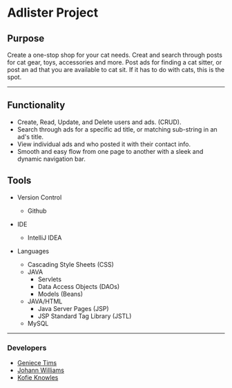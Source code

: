 # Adlister Project

## Purpose
Create a one-stop shop for your cat needs. Creat and search through posts for cat gear, toys, accessories and more. Post ads for finding a cat sitter, or post an ad that you are available to cat sit. If it has to do with cats, this is the spot.

---
## Functionality
- Create, Read, Update, and Delete users and ads. (CRUD).
- Search through ads for a specific ad title, or matching sub-string in an ad's title.
- View individual ads and who posted it with their contact info.
- Smooth and easy flow from one page to another with a sleek and dynamic navigation bar.

## Tools
- Version Control
  - Github

- IDE
  - IntelliJ IDEA

- Languages
  - Cascading Style Sheets (CSS)
  - JAVA
    - Servlets
    - Data Access Objects (DAOs)
    - Models (Beans)
  - JAVA/HTML
    - Java Server Pages (JSP) 
    - JSP Standard Tag Library (JSTL)
  - MySQL

--- 

### Developers
- [Geniece Tims][1]
- [Johann Williams][2]
- [Kofie Knowles][3]

[1]: https://www.linkedin.com/in/timsgenc/
[2]: https://www.linkedin.com/in/johannwilliams/
[3]: https://www.linkedin.com/in/kofie-knowles/
